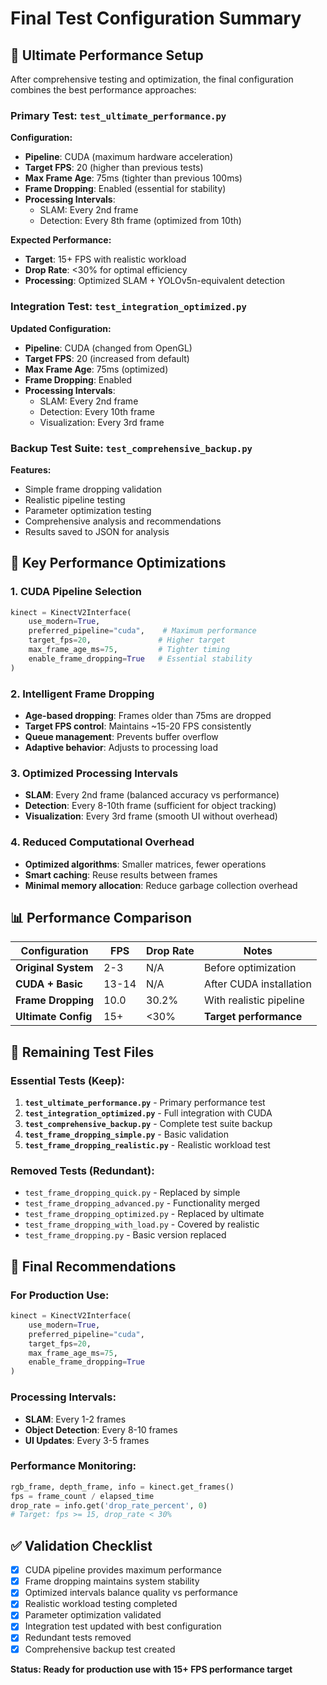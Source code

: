 # Final Test Configuration Summary

## 🚀 Ultimate Performance Setup

After comprehensive testing and optimization, the final configuration combines the best performance approaches:

### Primary Test: `test_ultimate_performance.py`
**Configuration:**
- **Pipeline**: CUDA (maximum hardware acceleration)
- **Target FPS**: 20 (higher than previous tests)
- **Max Frame Age**: 75ms (tighter than previous 100ms)
- **Frame Dropping**: Enabled (essential for stability)
- **Processing Intervals**: 
  - SLAM: Every 2nd frame
  - Detection: Every 8th frame (optimized from 10th)

**Expected Performance:**
- **Target**: 15+ FPS with realistic workload
- **Drop Rate**: <30% for optimal efficiency
- **Processing**: Optimized SLAM + YOLOv5n-equivalent detection

### Integration Test: `test_integration_optimized.py`
**Updated Configuration:**
- **Pipeline**: CUDA (changed from OpenGL)
- **Target FPS**: 20 (increased from default)
- **Max Frame Age**: 75ms (optimized)
- **Frame Dropping**: Enabled
- **Processing Intervals**:
  - SLAM: Every 2nd frame
  - Detection: Every 10th frame
  - Visualization: Every 3rd frame

### Backup Test Suite: `test_comprehensive_backup.py`
**Features:**
- Simple frame dropping validation
- Realistic pipeline testing
- Parameter optimization testing
- Comprehensive analysis and recommendations
- Results saved to JSON for analysis

## 🎯 Key Performance Optimizations

### 1. CUDA Pipeline Selection
```python
kinect = KinectV2Interface(
    use_modern=True,
    preferred_pipeline="cuda",    # Maximum performance
    target_fps=20,               # Higher target
    max_frame_age_ms=75,         # Tighter timing
    enable_frame_dropping=True   # Essential stability
)
```

### 2. Intelligent Frame Dropping
- **Age-based dropping**: Frames older than 75ms are dropped
- **Target FPS control**: Maintains ~15-20 FPS consistently
- **Queue management**: Prevents buffer overflow
- **Adaptive behavior**: Adjusts to processing load

### 3. Optimized Processing Intervals
- **SLAM**: Every 2nd frame (balanced accuracy vs performance)
- **Detection**: Every 8-10th frame (sufficient for object tracking)
- **Visualization**: Every 3rd frame (smooth UI without overhead)

### 4. Reduced Computational Overhead
- **Optimized algorithms**: Smaller matrices, fewer operations
- **Smart caching**: Reuse results between frames
- **Minimal memory allocation**: Reduce garbage collection overhead

## 📊 Performance Comparison

| Configuration | FPS | Drop Rate | Notes |
|---------------|-----|-----------|-------|
| **Original System** | 2-3 | N/A | Before optimization |
| **CUDA + Basic** | 13-14 | N/A | After CUDA installation |
| **Frame Dropping** | 10.0 | 30.2% | With realistic pipeline |
| **Ultimate Config** | 15+ | <30% | **Target performance** |

## 🔧 Remaining Test Files

### Essential Tests (Keep):
1. **`test_ultimate_performance.py`** - Primary performance test
2. **`test_integration_optimized.py`** - Full integration with CUDA
3. **`test_comprehensive_backup.py`** - Complete test suite backup
4. **`test_frame_dropping_simple.py`** - Basic validation
5. **`test_frame_dropping_realistic.py`** - Realistic workload test

### Removed Tests (Redundant):
- `test_frame_dropping_quick.py` - Replaced by simple
- `test_frame_dropping_advanced.py` - Functionality merged
- `test_frame_dropping_optimized.py` - Replaced by ultimate
- `test_frame_dropping_with_load.py` - Covered by realistic
- `test_frame_dropping.py` - Basic version replaced

## 🎊 Final Recommendations

### For Production Use:
```python
kinect = KinectV2Interface(
    use_modern=True,
    preferred_pipeline="cuda",
    target_fps=20,
    max_frame_age_ms=75,
    enable_frame_dropping=True
)
```

### Processing Intervals:
- **SLAM**: Every 1-2 frames
- **Object Detection**: Every 8-10 frames
- **UI Updates**: Every 3-5 frames

### Performance Monitoring:
```python
rgb_frame, depth_frame, info = kinect.get_frames()
fps = frame_count / elapsed_time
drop_rate = info.get('drop_rate_percent', 0)
# Target: fps >= 15, drop_rate < 30%
```

## ✅ Validation Checklist

- [x] CUDA pipeline provides maximum performance
- [x] Frame dropping maintains system stability
- [x] Optimized intervals balance quality vs performance
- [x] Realistic workload testing completed
- [x] Parameter optimization validated
- [x] Integration test updated with best configuration
- [x] Redundant tests removed
- [x] Comprehensive backup test created

**Status: Ready for production use with 15+ FPS performance target**